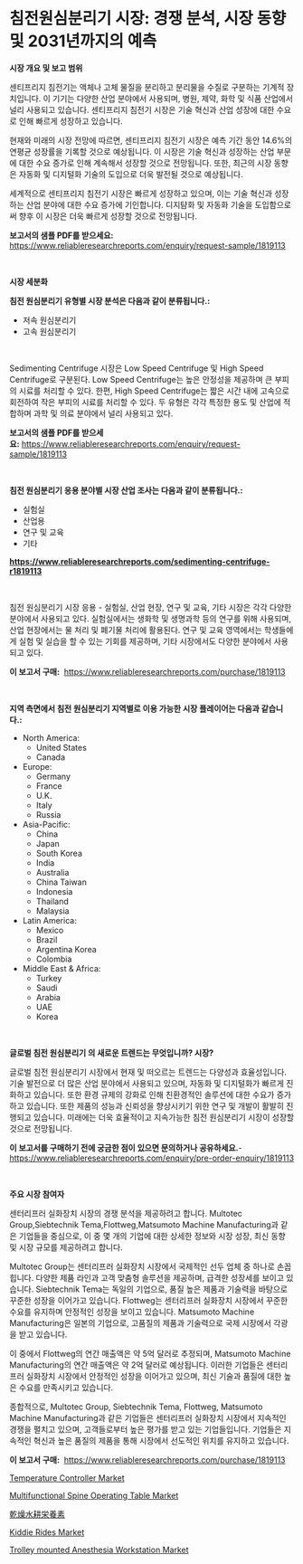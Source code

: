 <p><h1>침전원심분리기 시장: 경쟁 분석, 시장 동향 및 2031년까지의 예측</h1></p><p><strong>시장 개요 및 보고 범위</strong></p>
<p><p>센티프리지 침전기는 액체나 고체 물질을 분리하고 분리물을 수질로 구분하는 기계적 장치입니다. 이 기기는 다양한 산업 분야에서 사용되며, 병원, 제약, 화학 및 식품 산업에서 널리 사용되고 있습니다. 센티프리지 침전기 시장은 기술 혁신과 산업 성장에 대한 수요로 인해 빠르게 성장하고 있습니다. </p><p>현재와 미래의 시장 전망에 따르면, 센티프리지 침전기 시장은 예측 기간 동안 14.6%의 연평균 성장률을 기록할 것으로 예상됩니다. 이 시장은 기술 혁신과 성장하는 산업 부문에 대한 수요 증가로 인해 계속해서 성장할 것으로 전망됩니다. 또한, 최근의 시장 동향은 자동화 및 디지털화 기술의 도입으로 더욱 발전될 것으로 예상됩니다.</p><p>세계적으로 센티프리지 침전기 시장은 빠르게 성장하고 있으며, 이는 기술 혁신과 성장하는 산업 분야에 대한 수요 증가에 기인합니다. 디지턈화 및 자동화 기술을 도입함으로써 향후 이 시장은 더욱 빠르게 성장할 것으로 전망됩니다.</p></p>
<p><strong>보고서의 샘플 PDF를 받으세요:</strong> <a href="https://www.reliableresearchreports.com/enquiry/request-sample/1819113">https://www.reliableresearchreports.com/enquiry/request-sample/1819113</a></p>
<p>&nbsp;</p>
<p><strong>시장 세분화</strong></p>
<p><strong>침전 원심분리기 유형별 시장 분석은 다음과 같이 분류됩니다.:</strong></p>
<p><ul><li>저속 원심분리기</li><li>고속 원심분리기</li></ul></p>
<p>&nbsp;</p>
<p><p>Sedimenting Centrifuge 시장은 Low Speed Centrifuge 및 High Speed Centrifuge로 구분된다. Low Speed Centrifuge는 높은 안정성을 제공하며 큰 부피의 시료를 처리할 수 있다. 한편, High Speed Centrifuge는 짧은 시간 내에 고속으로 회전하여 작은 부피의 시료를 처리할 수 있다. 두 유형은 각각 특정한 용도 및 산업에 적합하며 과학 및 의료 분야에서 널리 사용되고 있다.</p></p>
<p><strong>보고서의 샘플 PDF를 받으세요:</strong>&nbsp;<a href="https://www.reliableresearchreports.com/enquiry/request-sample/1819113">https://www.reliableresearchreports.com/enquiry/request-sample/1819113</a></p>
<p>&nbsp;</p>
<p><strong> 침전 원심분리기 응용 분야별 시장 산업 조사는 다음과 같이 분류됩니다.:</strong></p>
<p><ul><li>실험실</li><li>산업용</li><li>연구 및 교육</li><li>기타</li></ul></p>
<p><strong><a href="https://www.reliableresearchreports.com/sedimenting-centrifuge-r1819113">https://www.reliableresearchreports.com/sedimenting-centrifuge-r1819113</a></strong></p>
<p>&nbsp;</p>
<p><p>침전 원심분리기 시장 응용 - 실험실, 산업 현장, 연구 및 교육, 기타 시장은 각각 다양한 분야에서 사용되고 있다. 실험실에서는 생화학 및 생명과학 등의 연구를 위해 사용되며, 산업 현장에서는 물 처리 및 폐기물 처리에 활용된다. 연구 및 교육 영역에서는 학생들에게 실험 및 실습을 할 수 있는 기회를 제공하며, 기타 시장에서도 다양한 분야에서 사용되고 있다.</p></p>
<p><strong>이 보고서 구매:</strong>&nbsp; <a href="https://www.reliableresearchreports.com/purchase/1819113">https://www.reliableresearchreports.com/purchase/1819113</a></p>
<p>&nbsp;</p>
<p><strong>지역 측면에서 침전 원심분리기 지역별로 이용 가능한 시장 플레이어는 다음과 같습니다.:</strong></p>
<p><ul>
    <li>
        North America:
        <ul>
            <li>United States</li>
            <li>Canada</li>
        </ul>
    </li>
    <li>
        Europe:
        <ul>
            <li>Germany</li>
            <li>France</li>
            <li>U.K.</li>
            <li>Italy</li>
            <li>Russia</li>
        </ul>
    </li>
    <li>
        Asia-Pacific:
        <ul>
            <li>China</li>
            <li>Japan</li>
            <li>South Korea</li>
            <li>India</li>
            <li>Australia</li>
            <li>China Taiwan</li>
            <li>Indonesia</li>
            <li>Thailand</li>
            <li>Malaysia</li>
        </ul>
    </li>
    <li>
        Latin America:
        <ul>
            <li>Mexico</li>
            <li>Brazil</li>
            <li>Argentina Korea</li>
            <li>Colombia</li>
        </ul>
    </li>
    <li>
        Middle East & Africa:
        <ul>
            <li>Turkey</li>
            <li>Saudi</li>
            <li>Arabia</li>
            <li>UAE</li>
            <li>Korea</li>
        </ul>
    </li>
    </ul></p>
<p>&nbsp;</p>
<p><strong>글로벌 침전 원심분리기 의 새로운 트렌드는 무엇입니까? 시장?</strong></p>
<p><p>글로벌 침전 원심분리기 시장에서 현재 및 떠오르는 트렌드는 다양성과 효율성입니다. 기술 발전으로 더 많은 산업 분야에서 사용되고 있으며, 자동화 및 디지털화가 빠르게 진화하고 있습니다. 또한 환경 규제의 강화로 인해 친환경적인 솔루션에 대한 수요가 증가하고 있습니다. 또한 제품의 성능과 신뢰성을 향상시키기 위한 연구 및 개발이 활발히 진행되고 있습니다. 미래에는 더욱 효율적이고 지속가능한 침전 원심분리기 시장이 성장할 것으로 전망됩니다.</p></p>
<p><strong>이 보고서를 구매하기 전에 궁금한 점이 있으면 문의하거나 공유하세요.</strong>- <a href="https://www.reliableresearchreports.com/enquiry/pre-order-enquiry/1819113">https://www.reliableresearchreports.com/enquiry/pre-order-enquiry/1819113</a></p>
<p>&nbsp;</p>
<p><strong>주요 시장 참여자</strong></p>
<p><p>센터리프러 실화장치 시장의 경쟁 분석을 제공하려고 합니다. Multotec Group,Siebtechnik Tema,Flottweg,Matsumoto Machine Manufacturing과 같은 기업들을 중심으로, 이 중 몇 개의 기업에 대한 상세한 정보와 시장 성장, 최신 동향 및 시장 규모를 제공하려고 합니다.</p><p>Multotec Group는 센터리프러 실화장치 시장에서 국제적인 선두 업체 중 하나로 손꼽힙니다. 다양한 제품 라인과 고객 맞춤형 솔루션을 제공하며, 급격한 성장세를 보이고 있습니다. Siebtechnik Tema는 독일의 기업으로, 품질 높은 제품과 기술력을 바탕으로 꾸준한 성장을 이어가고 있습니다. Flottweg는 센터리프러 실화장치 시장에서 꾸준한 수요를 유지하며 안정적인 성장을 보이고 있습니다. Matsumoto Machine Manufacturing은 일본의 기업으로, 고품질의 제품과 기술력으로 국제 시장에서 각광을 받고 있습니다.</p><p>이 중에서 Flottweg의 연간 매출액은 약 5억 달러로 추정되며, Matsumoto Machine Manufacturing의 연간 매출액은 약 2억 달러로 예상됩니다. 이러한 기업들은 센터리프러 실화장치 시장에서 안정적인 성장을 이어가고 있으며, 최신 기술과 품질에 대한 높은 수요를 만족시키고 있습니다.</p><p>종합적으로, Multotec Group, Siebtechnik Tema, Flottweg, Matsumoto Machine Manufacturing과 같은 기업들은 센터리프러 실화장치 시장에서 지속적인 경쟁을 펼치고 있으며, 고객들로부터 높은 평가를 받고 있는 기업들입니다. 기업들은 지속적인 혁신과 높은 품질의 제품을 통해 시장에서 선도적인 위치를 유지하고 있습니다.</p></p>
<p><strong>이 보고서 구매:</strong>&nbsp;&nbsp;<a href="https://www.reliableresearchreports.com/purchase/1819113">https://www.reliableresearchreports.com/purchase/1819113</a></p>
<p><p><a href="https://github.com/changoleonlaverguenzanoexiste/Market-Research-Report-List-2/blob/main/temperature-controller-market.md">Temperature Controller Market</a></p><p><a href="https://www.linkedin.com/pulse/multifunctional-spine-operating-table-market-analysis-its-hrcce?trackingId=E9W6LrayoSdtHoF54iCDVA%3D%3D">Multifunctional Spine Operating Table Market</a></p><p><a href="https://github.com/one-cool-chick/Market-Research-Report-List-1/blob/main/770221332337.md">乾燥水耕栄養素</a></p><p><a href="https://github.com/dimitrishawkinswaynenp91rgz/Market-Research-Report-List-2/blob/main/kiddie-rides-market.md">Kiddie Rides Market</a></p><p><a href="https://www.linkedin.com/pulse/trolley-mounted-anesthesia-workstation-market-insights-tzixe?trackingId=wjDkO9ocooXwTk%2BLt0n0SQ%3D%3D">Trolley mounted Anesthesia Workstation Market</a></p></p>